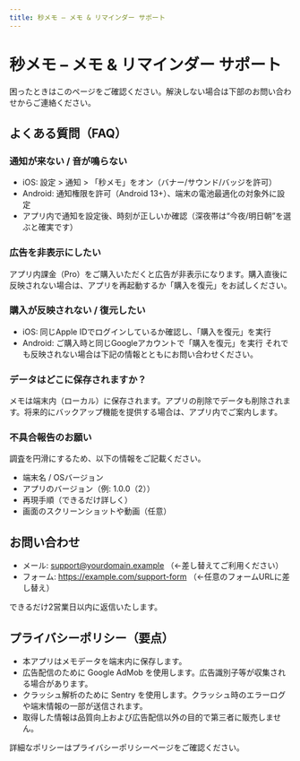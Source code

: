 ```yaml
---
title: 秒メモ – メモ & リマインダー サポート
---
```


# 秒メモ – メモ & リマインダー サポート

困ったときはこのページをご確認ください。解決しない場合は下部のお問い合わせからご連絡ください。

## よくある質問（FAQ）

### 通知が来ない / 音が鳴らない
- iOS: 設定 > 通知 > 「秒メモ」をオン（バナー/サウンド/バッジを許可）
- Android: 通知権限を許可（Android 13+）、端末の電池最適化の対象外に設定
- アプリ内で通知を設定後、時刻が正しいか確認（深夜帯は“今夜/明日朝”を選ぶと確実です）

### 広告を非表示にしたい
アプリ内課金（Pro）をご購入いただくと広告が非表示になります。購入直後に反映されない場合は、アプリを再起動するか「購入を復元」をお試しください。

### 購入が反映されない / 復元したい
- iOS: 同じApple IDでログインしているか確認し、「購入を復元」を実行
- Android: ご購入時と同じGoogleアカウントで「購入を復元」を実行
それでも反映されない場合は下記の情報とともにお問い合わせください。

### データはどこに保存されますか？
メモは端末内（ローカル）に保存されます。アプリの削除でデータも削除されます。将来的にバックアップ機能を提供する場合は、アプリ内でご案内します。

### 不具合報告のお願い
調査を円滑にするため、以下の情報をご記載ください。
- 端末名 / OSバージョン
- アプリのバージョン（例: 1.0.0（2））
- 再現手順（できるだけ詳しく）
- 画面のスクリーンショットや動画（任意）

## お問い合わせ
- メール: support@yourdomain.example  （←差し替えてご利用ください）
- フォーム: https://example.com/support-form  （←任意のフォームURLに差し替え）

できるだけ2営業日以内に返信いたします。

## プライバシーポリシー（要点）
- 本アプリはメモデータを端末内に保存します。
- 広告配信のために Google AdMob を使用します。広告識別子等が収集される場合があります。
- クラッシュ解析のために Sentry を使用します。クラッシュ時のエラーログや端末情報の一部が送信されます。
- 取得した情報は品質向上および広告配信以外の目的で第三者に販売しません。

詳細なポリシーはプライバシーポリシーページをご確認ください。

